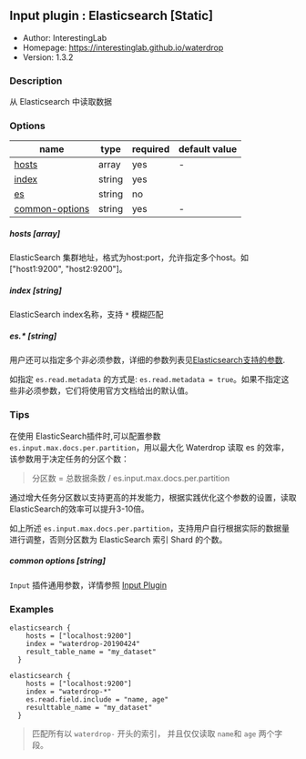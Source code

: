 ## Input plugin : Elasticsearch [Static]

* Author: InterestingLab
* Homepage: https://interestinglab.github.io/waterdrop
* Version: 1.3.2

### Description

从 Elasticsearch 中读取数据

### Options

| name | type | required | default value |
| --- | --- | --- | --- |
| [hosts](#hosts-array) | array | yes | - |
| [index](#index-string) | string | yes |  |
| [es](#es-string) | string | no |  |
| [common-options](#common-options-string)| string | yes | - |


##### hosts [array]

ElasticSearch 集群地址，格式为host:port，允许指定多个host。如 \["host1:9200", "host2:9200"]。


##### index [string]

ElasticSearch index名称，支持 `*` 模糊匹配


##### es.* [string]

用户还可以指定多个非必须参数，详细的参数列表见[Elasticsearch支持的参数](https://www.elastic.co/guide/en/elasticsearch/hadoop/current/configuration.html#cfg-mapping).

如指定 `es.read.metadata` 的方式是: `es.read.metadata = true`。如果不指定这些非必须参数，它们将使用官方文档给出的默认值。

### Tips

在使用 ElasticSearch插件时,可以配置参数 `es.input.max.docs.per.partition`，用以最大化 Waterdrop 读取 es 的效率，该参数用于决定任务的分区个数：

> 分区数 = 总数据条数 / es.input.max.docs.per.partition

通过增大任务分区数以支持更高的并发能力，根据实践优化这个参数的设置，读取ElasticSearch的效率可以提升3-10倍。


如上所述 `es.input.max.docs.per.partition`，支持用户自行根据实际的数据量进行调整，否则分区数为 ElasticSearch 索引 Shard 的个数。

##### common options [string]

`Input` 插件通用参数，详情参照 [Input Plugin](/zh-cn/v1/configuration/input-plugin)


### Examples

```
elasticsearch {
    hosts = ["localhost:9200"]
    index = "waterdrop-20190424"
    result_table_name = "my_dataset"
  }
```


```
elasticsearch {
    hosts = ["localhost:9200"]
    index = "waterdrop-*"
    es.read.field.include = "name, age"
    resulttable_name = "my_dataset"
  }
```

> 匹配所有以 `waterdrop-` 开头的索引， 并且仅仅读取 `name`和 `age` 两个字段。
